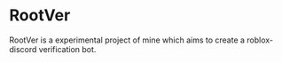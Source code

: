# RootVer
RootVer is a experimental project of mine which aims to create a roblox-discord verification bot.
